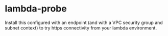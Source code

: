 # lambda-probe

Install this configured with an endpoint (and with a VPC security group and subnet context) to try https connectivity from your lambda environment.
